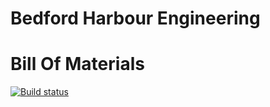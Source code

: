 # Bedford Harbour Engineering 
# Bill Of Materials
[![Build status](https://ci.appveyor.com/api/projects/status/mx1hj85i85njry14?svg=true)](https://ci.appveyor.com/project/AlexZhidkov/bedfordharbourbom)
